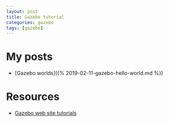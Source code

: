 ```yaml
---
layout: post
title: Gazebo tutorial 
categories: gazebo
tags: [gazebo]
---
```


# My posts
- [Gazebo worlds]({% 2019-02-11-gazebo-hello-world.md %})

# Resources
- [Gazebo web site tutorials](http://gazebosim.org/tutorials)

